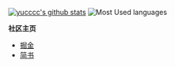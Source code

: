 [![yucccc's github stats](https://github-readme-stats.vercel.app/api?username=yucccc&theme=vue&show_icons=true&include_all_commits=true&count_private=true&hide_title=true&layout=compact&hide_border=true&bg_color=ffffff00&text_color=666)](https://github.com/anuraghazra/github-readme-stats)
![Most Used languages](https://github-stats.liuli.lol/api/top-langs/?username=yucccc&layout=compact&theme=vue&langs_count=6&hide=html&card_width=290&hide_border=true&bg_color=ffffff00&text_color=666)


**社区主页**  

- [掘金](https://juejin.cn/user/2313028194020072)
- [简书](https://www.jianshu.com/u/a03c0c4f5c88)
